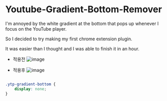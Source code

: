# Youtube-Gradient-Bottom-Remover

I'm annoyed by the white gradient at the bottom that pops up whenever I focus on the YouTube player.

So I decided to try making my first chrome extension plugin.

It was easier than I thought and I was able to finish it in an hour.

- 적용전
![image](https://user-images.githubusercontent.com/16584265/198887512-fb853a8c-8c73-46a4-82e9-afecea0f9dd5.png)

- 적용후
![image](https://user-images.githubusercontent.com/16584265/198887626-ebdb7f22-18bd-40aa-93c9-bfe27221aa4a.png)

```css

.ytp-gradient-bottom {
	display: none;
}

```
